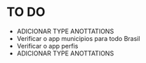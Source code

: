 # TO DO

- ADICIONAR TYPE ANOTTATIONS
- Verificar o app municipios para todo Brasil
- Verificar o app perfis
- ADICIONAR TYPE ANOTTATIONS

